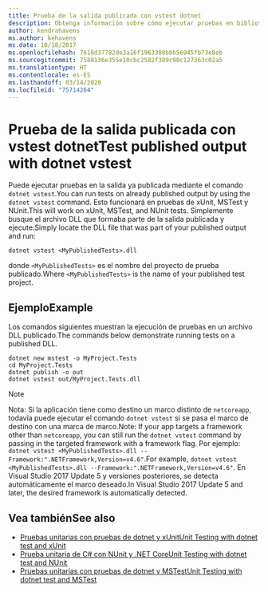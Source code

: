 ```yaml
---
title: Prueba de la salida publicada con vstest dotnet
description: Obtenga información sobre cómo ejecutar pruebas en bibliotecas publicadas en lugar de código fuente, con el comando dotnet vstest.
author: kendrahavens
ms.author: kehavens
ms.date: 10/18/2017
ms.openlocfilehash: 7618d37782de3a16f1963380bbb56945fb73e8eb
ms.sourcegitcommit: 7588136e355e10cbc2582f389c90c127363c02a5
ms.translationtype: HT
ms.contentlocale: es-ES
ms.lasthandoff: 03/14/2020
ms.locfileid: "75714264"
---
```

# <a name="test-published-output-with-dotnet-vstest"></a><span data-ttu-id="dec6d-103">Prueba de la salida publicada con vstest dotnet</span><span class="sxs-lookup"><span data-stu-id="dec6d-103">Test published output with dotnet vstest</span></span>

<span data-ttu-id="dec6d-104">Puede ejecutar pruebas en la salida ya publicada mediante el comando `dotnet vstest`.</span><span class="sxs-lookup"><span data-stu-id="dec6d-104">You can run tests on already published output by using the `dotnet vstest` command.</span></span> <span data-ttu-id="dec6d-105">Esto funcionará en pruebas de xUnit, MSTest y NUnit.</span><span class="sxs-lookup"><span data-stu-id="dec6d-105">This will work on xUnit, MSTest, and NUnit tests.</span></span> <span data-ttu-id="dec6d-106">Simplemente busque el archivo DLL que formaba parte de la salida publicada y ejecute:</span><span class="sxs-lookup"><span data-stu-id="dec6d-106">Simply locate the DLL file that was part of your published output and run:</span></span>

```dotnetcli
dotnet vstest <MyPublishedTests>.dll
```

<span data-ttu-id="dec6d-107">donde `<MyPublishedTests>` es el nombre del proyecto de prueba publicado.</span><span class="sxs-lookup"><span data-stu-id="dec6d-107">Where `<MyPublishedTests>` is the name of your published test project.</span></span>

## <a name="example"></a><span data-ttu-id="dec6d-108">Ejemplo</span><span class="sxs-lookup"><span data-stu-id="dec6d-108">Example</span></span>

<span data-ttu-id="dec6d-109">Los comandos siguientes muestran la ejecución de pruebas en un archivo DLL publicado.</span><span class="sxs-lookup"><span data-stu-id="dec6d-109">The commands below demonstrate running tests on a published DLL.</span></span>

```dotnetcli
dotnet new mstest -o MyProject.Tests
cd MyProject.Tests
dotnet publish -o out
dotnet vstest out/MyProject.Tests.dll
```

> [!NOTE]
> <span data-ttu-id="dec6d-110">Nota: Si la aplicación tiene como destino un marco distinto de `netcoreapp`, todavía puede ejecutar el comando `dotnet vstest` si se pasa el marco de destino con una marca de marco.</span><span class="sxs-lookup"><span data-stu-id="dec6d-110">Note: If your app targets a framework other than `netcoreapp`, you can still run the `dotnet vstest` command by passing in the targeted framework with a framework flag.</span></span> <span data-ttu-id="dec6d-111">Por ejemplo: `dotnet vstest <MyPublishedTests>.dll --Framework:".NETFramework,Version=v4.6"`.</span><span class="sxs-lookup"><span data-stu-id="dec6d-111">For example, `dotnet vstest <MyPublishedTests>.dll --Framework:".NETFramework,Version=v4.6"`.</span></span> <span data-ttu-id="dec6d-112">En Visual Studio 2017 Update 5 y versiones posteriores, se detecta automáticamente el marco deseado.</span><span class="sxs-lookup"><span data-stu-id="dec6d-112">In Visual Studio 2017 Update 5 and later, the desired framework is automatically detected.</span></span>

## <a name="see-also"></a><span data-ttu-id="dec6d-113">Vea también</span><span class="sxs-lookup"><span data-stu-id="dec6d-113">See also</span></span>

- [<span data-ttu-id="dec6d-114">Pruebas unitarias con pruebas de dotnet y xUnit</span><span class="sxs-lookup"><span data-stu-id="dec6d-114">Unit Testing with dotnet test and xUnit</span></span>](unit-testing-with-dotnet-test.md)
- [<span data-ttu-id="dec6d-115">Prueba unitaria de C# con NUnit y .NET Core</span><span class="sxs-lookup"><span data-stu-id="dec6d-115">Unit Testing with dotnet test and NUnit</span></span>](unit-testing-with-nunit.md)
- [<span data-ttu-id="dec6d-116">Pruebas unitarias con pruebas de dotnet y MSTest</span><span class="sxs-lookup"><span data-stu-id="dec6d-116">Unit Testing with dotnet test and MSTest</span></span>](unit-testing-with-mstest.md)
